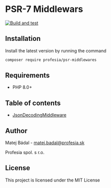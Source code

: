 # PSR-7 Middlewars


[![Build and test](https://github.com/profesia/psr15-symfony-bundle/actions/workflows/test-runner.yml/badge.svg?branch=master)](https://github.com/profesia/psr15-symfony-bundle/actions/workflows/test-runner.yml)

## Installation
Install the latest version by running the command
```bash
composer require profesia/psr-middlewares
```
## Requirements
- PHP 8.0+
## Table of contents
- [JsonDecodingMiddleware](src/JsonDecodingMiddleware.php)
## Author
Matej Bádal - matej.badal@profesia.sk

Profesia spol. s r.o.
## License
This project is licensed under the MIT License
